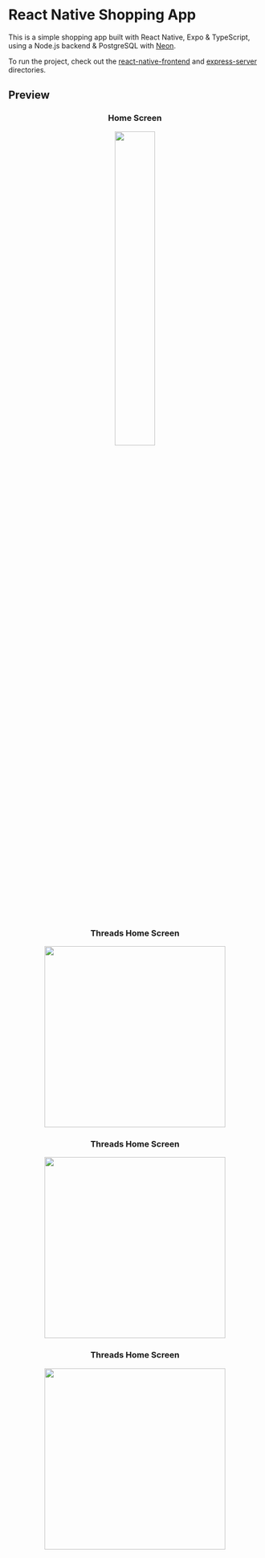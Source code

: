 # React Native Shopping App

This is a simple shopping app built with React Native, Expo & TypeScript, using a Node.js backend & PostgreSQL with [Neon](https://neon.tech/).

To run the project, check out the [react-native-frontend](./react-native-frontend) and [express-server](./express-server) directories.

## Preview

<div align='center'>

### Home Screen

<img src="https://github.com/nayak-nirmalya/react-native-ecommerce/assets/52202635/42afedb3-115a-445a-bbdf-dd1445c70971" width="40%">

### Threads Home Screen

<img src="https://github.com/nayak-nirmalya/ThreadsClone/assets/52202635/9b29a90d-8adb-47fb-9f51-a1cff362a16f" width="360">

### Threads Home Screen

<img src="https://github.com/nayak-nirmalya/ThreadsClone/assets/52202635/9b29a90d-8adb-47fb-9f51-a1cff362a16f" width="360">

### Threads Home Screen

<img src="https://github.com/nayak-nirmalya/ThreadsClone/assets/52202635/9b29a90d-8adb-47fb-9f51-a1cff362a16f" width="360">

</div>
